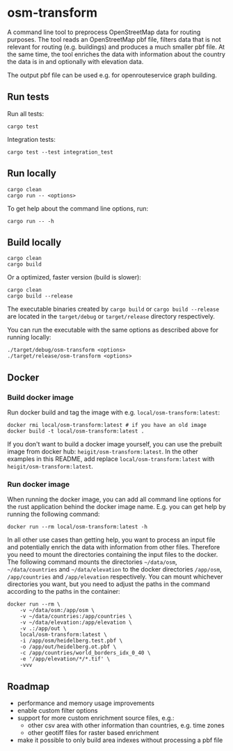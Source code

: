 # osm-transform

A command line tool to preprocess OpenStreetMap data for routing purposes. 
The tool reads an OpenStreetMap pbf file, filters data that is not relevant for routing (e.g. buildings) and produces a much smaller pbf file.
At the same time, the tool enriches the data with information about the country the data is in and optionally with elevation data.

The output pbf file can be used e.g. for openrouteservice graph building.

## Run tests
Run all tests:
```shell
cargo test
```

Integration tests:
```shell
cargo test --test integration_test
```

## Run locally
```shell
cargo clean
cargo run -- <options>
```

To get help about the command line options, run:
```shell
cargo run -- -h
```

## Build locally
```shell
cargo clean
cargo build
```

Or a optimized, faster version (build is slower):

```shell
cargo clean
cargo build --release
```

The executable binaries created by `cargo build` or `cargo build --release` are located in the `target/debug` or `target/release` directory respectively.

You can run the executable with the same options as described above for running locally:
```shell
./target/debug/osm-transform <options>
./target/release/osm-transform <options>
```


## Docker

### Build docker image

Run docker build and tag the image with e.g. `local/osm-transform:latest`:
```shell
docker rmi local/osm-transform:latest # if you have an old image
docker build -t local/osm-transform:latest .
```

If you don't want to build a docker image yourself, you can use the prebuilt image from docker hub: ```heigit/osm-transform:latest```.
In the other examples in this README, add replace `local/osm-transform:latest` with `heigit/osm-transform:latest`.

### Run docker image

When running the docker image, you can add all command line options for the rust application behind the docker image name. 
E.g. you can get help by running the following command:

```shell
docker run --rm local/osm-transform:latest -h
```

In all other use cases than getting help, you want to process an input file and potentially enrich the data with 
information from other files. Therefore you need to mount the directories containing the input files to the docker.
The following command mounts the directories `~/data/osm`, `~/data/countries` and `~/data/elevation` to the docker
directories `/app/osm`, `/app/countries` and `/app/elevation` respectively.
You can mount whichever directories you want, but you need to adjust the paths in the command according to the 
paths in the container:

```shell
docker run --rm \
    -v ~/data/osm:/app/osm \
    -v ~/data/countries:/app/countries \
    -v ~/data/elevation:/app/elevation \
    -v .:/app/out \
    local/osm-transform:latest \
    -i /app/osm/heidelberg.test.pbf \
    -o /app/out/heidelberg.ot.pbf \
    -c /app/countries/world_borders_idx_0_40 \
    -e '/app/elevation/*/*.tif' \
    -vvv
```

## Roadmap

* performance and memory usage improvements
* enable custom filter options
* support for more custom enrichment source files, e.g.:
  * other csv area with other information than countries, e.g. time zones 
  * other geotiff files for raster based enrichment
* make it possible to only build area indexes without processing a pbf file